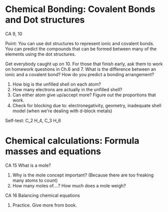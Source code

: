 Chemical Bonding: Covalent Bonds and Dot structures
==================================================
CA 9, 10

Point: You can use dot structures to represent ionic and covalent
bonds.  You can predict the compounds that can be formed between many
of the elements using the dot structures.

Get everybody caught up on 10.  For those that finish early, ask them to work on homework questions in Ch.6 and 7.
What is the difference between an ionic and a covalent bond?
How do you predict a bonding arrangement? 
 1. How big is the unfilled shell on each atom?
 2. How many electrons are actually in the unfilled shell?
 3. Can either atom give up/accept more?  Figure out the proportions that work.
 4. Check for blocking due to: electronegativity, geometry, inadequate shell model (when we're dealing with d-block metals)

Self-test: C_2 H_4,  C_3 H_6


Chemical calculations: Formula masses and equations
===================================================
CA 15  What is a mole?

 1.  Why is the mole concept important?  (Because there are too freaking many atoms to count)
 2.  How many moles of....?  How much does a mole weigh?

CA 16  Balancing chemical equations

 1.  Practice.  Give more from book.

